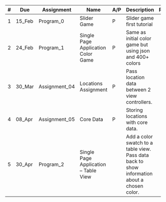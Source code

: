 | # | Due | Assignment | Name | A/P | Description | Ran | Github | Done | Notes |
| --- | --- | --- | --- | --- | --- | --- | --- | --- | --- |
| 1 | 15_Feb | Program_0 | Slider Game | P | Slider game first tutorial |   |   |   |   |
| 2 | 24_Feb | Program_1 | Single Page Application Color Game | P | Same as initial color game but using json and 400+ colors |   |   |   |   |
| 3 | 30_Mar | Assignment_04 | Locations Assignment | P | Pass location data between 2 view controllers. |   |   |   |   |
| 4 | 08_Apr | Assignment_05 | Core Data | P | Storing locations with core data. |   |   |   |   |
| 5 | 30_Apr | Program_2 | Single Page Application – Table View |   | Add a color swatch to a table view. Pass data back to show information about a chosen color. |   |   |   |   |
